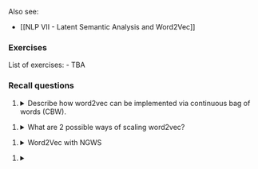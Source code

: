 Also see:
- [[NLP VII - Latent Semantic Analysis and Word2Vec]]
### Exercises

List of exercises:
	- TBA

### Recall questions 

1. <details markdown=1><summary markdown="span"> Describe how word2vec can be implemented via continuous bag of words (CBW). </summary>
    
    \
   
</details>

1. <details markdown=1><summary markdown="span"> What are 2 possible ways of scaling word2vec? </summary>
    
    \
   
</details>

1. <details markdown=1><summary markdown="span">  Word2Vec with NGWS </summary>
    
    \
   
</details>

1. <details markdown=1><summary markdown="span">  </summary>
    
    \
   
</details>